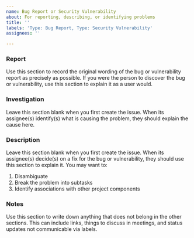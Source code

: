 ```yaml
---
name: Bug Report or Security Vulnerability
about: For reporting, describing, or identifying problems
title: ''
labels: 'Type: Bug Report, Type: Security Vulnerability'
assignees: ''

---
```


### Report

Use this section to record the original wording of the bug or vulnerability report as precisely as possible. If you were the person to discover the bug or vulnerability, use this section to explain it as a user would.

### Investigation

Leave this section blank when you first create the issue. When its assignee(s) identify(s) what is causing the problem, they should explain the cause here.

### Description

Leave this section blank when you first create the issue. When its assignee(s) decide(s) on a fix for the bug or vulnerability, they should use this section to explain it. You may want to:

1. Disambiguate
2. Break the problem into subtasks
3. Identify associations with other project components

### Notes

Use this section to write down anything that does not belong in the other sections. This can include links, things to discuss in meetings, and status updates not communicable via labels.
